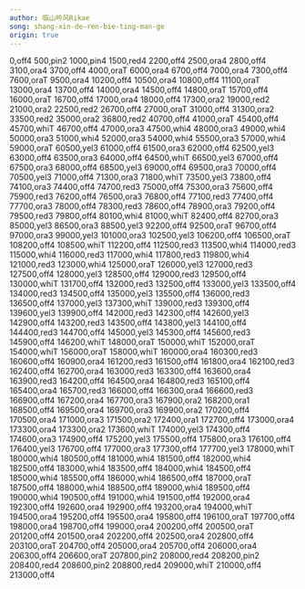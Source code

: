 ```yaml
---
author: 临山吟风Rikae
song: shang-xin-de-ren-bie-ting-man-ge
origin: true
---
```

0,off4
500,pin2
1000,pin4
1500,red4
2200,off4
2500,ora4
2800,off4
3100,ora4
3700,off4
4000,oraT
6000,ora4
6700,off4
7000,ora4
7300,off4
7600,oraT
9500,ora4
10200,off4
10500,ora4
10800,off4
11100,oraT
13000,ora4
13700,off4
14000,ora4
14500,off4
14800,oraT
15700,off4
16000,oraT
16700,off4
17000,ora4
18000,off4
17300,ora2
19000,red2
21000,ora2
22500,red2
26700,off4
27000,oraT
31000,off4
31300,ora2
33500,red2
35000,ora2
36800,red2
40700,off4
41000,oraT
45400,off4
45700,whiT
46700,off4
47000,ora3
47500,whi4
48000,ora3
49000,whi4
50000,ora3
51000,whi4
52000,ora3
54000,whi4
55500,ora3
57000,whi4
59000,oraT
60500,yel3
61000,off4
61500,ora3
62000,off4
62500,yel3
63000,off4
63500,ora3
64000,off4
64500,whiT
66500,yel3
67000,off4
67500,ora3
68000,off4
68500,yel3
69000,off4
69500,ora3
70000,off4
70500,yel3
71000,off4
71300,ora3
71800,whiT
73500,yel3
73800,off4
74100,ora3
74400,off4
74700,red3
75000,off4
75300,ora3
75600,off4
75900,red3
76200,off4
76500,ora3
76800,off4
77100,red3
77400,off4
77700,ora3
78000,off4
78300,red3
78600,off4
78900,ora3
79200,off4
79500,red3
79800,off4
80100,whi4
81000,whiT
82400,off4
82700,ora3
85000,yel3
86500,ora3
88500,yel3
92200,off4
92500,oraT
96700,off4
97000,ora3
99000,yel3
101000,ora3
102500,yel3
106200,off4
106500,oraT
108200,off4
108500,whiT
112200,off4
112500,red3
113500,whi4
114000,red3
115000,whi4
116000,red3
117000,whi4
117800,red3
119800,whi4
121000,red3
123000,whi4
125000,oraT
126000,yel3
127000,red3
127500,off4
128000,yel3
128500,off4
129000,red3
129500,off4
130000,whiT
131700,off4
132000,red3
132500,off4
133000,yel3
133500,off4
134000,red3
134500,off4
135000,yel3
135500,off4
136000,red3
136500,off4
137000,yel3
137300,whiT
139000,red3
139300,off4
139600,yel3
139900,off4
142000,red3
142300,off4
142600,yel3
142900,off4
143200,red3
143500,off4
143800,yel3
144100,off4
144400,red3
144700,off4
145000,yel3
145300,off4
145600,red3
145900,off4
146200,whiT
148000,oraT
150000,whiT
152000,oraT
154000,whiT
156000,oraT
158000,whiT
160000,ora4
160300,red3
160600,off4
160900,ora4
161200,red3
161500,off4
161800,ora4
162100,red3
162400,off4
162700,ora4
163000,red3
163300,off4
163600,ora4
163900,red3
164200,off4
164500,ora4
164800,red3
165100,off4
165400,ora4
165700,red3
166000,off4
166300,ora4
166600,red3
166900,off4
167200,ora4
167700,ora3
167900,ora2
168200,ora1
168500,off4
169500,ora4
169700,ora3
169900,ora2
170200,off4
170500,ora4
171000,ora3
171500,ora2
172400,ora1
172700,off4
173000,ora4
173300,ora4
173300,ora2
173600,whiT
174000,yel3
174300,off4
174600,ora3
174900,off4
175200,yel3
175500,off4
175800,ora3
176100,off4
176400,yel3
176700,off4
177000,ora3
177300,off4
177700,yel3
178000,whiT
180000,whi4
180500,off4
181000,whi4
181500,off4
182000,whi4
182500,off4
183000,whi4
183500,off4
184000,whi4
184500,off4
185000,whi4
185500,off4
186000,whi4
186500,off4
187000,oraT
187500,off4
188000,whi4
188500,off4
189000,whi4
189500,off4
190000,whi4
190500,off4
191000,whi4
191500,off4
192000,ora4
192300,off4
192600,ora4
192900,off4
193200,ora4
194000,whiT
194500,ora4
195200,off4
195500,ora4
195800,off4
196100,oraT
197700,off4
198000,ora4
198700,off4
199000,ora4
200200,off4
200500,oraT
201200,off4
201500,ora4
202200,off4
202500,ora4
202800,off4
203100,oraT
204700,off4
205000,ora4
205700,off4
206000,ora4
206300,off4
206600,oraT
207800,pin2
208000,red4
208200,pin2
208400,red4
208600,pin2
208800,red4
209000,whiT
210000,off4
213000,off4